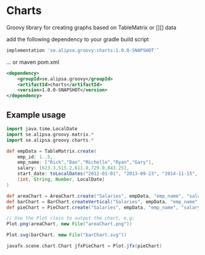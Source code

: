 # Charts
Groovy library for creating graphs based on TableMatrix or [][] data

add the following dependency to your gradle build script
```groovy
implementation 'se.alipsa.groovy:charts:1.0.0-SNAPSHOT'`
```

... or maven pom.xml
```xml
<dependency>
    <groupId>se.alipsa.groovy</groupId>
    <artifactId>charts</artifactId>
    <version>1.0.0-SNAPSHOT</version>
</dependency>
```

## Example usage

```groovy
import java.time.LocalDate
import se.alipsa.groovy.matrix.*
import se.alipsa.groovy.charts.*

def empData = TableMatrix.create(
    emp_id: 1..5,
    emp_name: ["Rick","Dan","Michelle","Ryan","Gary"],
    salary: [623.3,515.2,611.0,729.0,843.25],
    start_date: toLocalDates("2012-01-01", "2013-09-23", "2014-11-15", "2014-05-11", "2015-03-27"),
    [int, String, Number, LocalDate]
)

def areaChart = AreaChart.create("Salaries", empData, "emp_name", "salary")
def barChart = BarChart.createVertical("Salaries", empData, "emp_name", ChartType.NONE, "salary")
def pieChart = PieChart.create("Salaries", empData, "emp_name", "salary")

// Use the Plot class to output the chart, e.g:
Plot.png(areaChart, new File("areaChart.png"))

Plot.svg(barChart, new File("barChart.svg"))

javafx.scene.chart.Chart jfxPieChart = Plot.jfx(pieChart)
```